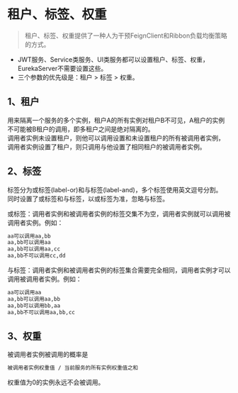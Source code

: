 # 租户、标签、权重

> 租户、标签、权重提供了一种人为干预FeignClient和Ribbon负载均衡策略的方式。
* JWT服务、Service类服务、UI类服务都可以设置租户、标签、权重，EurekaServer不需要设置这些。
* 三个参数的优先级是：租户 > 标签 > 权重。


## 1、租户
用来隔离一个服务的多个实例，租户A的所有实例对租户B不可见，A租户的实例不可能被B租户的调用，即多租户之间是绝对隔离的。<br>
调用者实例未设置租户，则他可以调用设置和未设置租户的所有被调用者实例，<br>
调用者实例设置了租户，则只调用与他设置了相同租户的被调用者实例。

## 2、标签
标签分为或标签(label-or)和与标签(label-and)，多个标签使用英文逗号分割。<br>
同时设置了或标签和与标签，以或标签为准，忽略与标签。<br>

或标签：调用者实例和被调用者实例的标签交集不为空，调用者实例就可以调用被调用者实例。例如：
```html
aa可以调用aa,bb
aa,bb可以调用aa
aa,bb可以调用aa,cc
aa,bb不可以调用cc,dd
```
与标签：调用者实例和被调用者实例的标签集合需要完全相同，调用者实例才可以调用被调用者实例。例如：
```html
aa可以调用aa
aa,bb可以调用aa,bb
aa,bb可以调用bb,aa
aa,bb不可以调用aa,bb,cc
```

## 3、权重
被调用者实例被调用的概率是
```html
被调用者实例权重值 / 当前服务的所有实例权重值之和
```
权重值为0的实例永远不会被调用。

<!--
## 4、待完善的
实现动态刷新多租户相关的属性(不依赖配置中心，不依赖消息总线)。


修改环境属性
curl http://192.168.223.1:9981/example-service/milepost-actuator/env \
-H "Content-Type:application/json" \
-H "Authorization:Bearer eyJhbGciOiJSUzI1NiIsInR5cCI6IkpXVCJ9.eyJleHAiOjE1ODYwMTY1NzUsInVzZXJfbmFtZSI6ImFkbWluIiwianRpIjoiNDc0YjUyZTctYzAxMi00MDc0LTg2OTEtZjk1MmVmN2RjZTUwIiwiY2xpZW50X2lkIjoiY2xpZW50X2lkX3RlbmFudDEiLCJzY29wZSI6WyJhbGwiXX0.m6GdVoR-2H5vtb06fmCaHTi1wfgCBBil6aMUu-yn5kpOxXro0YBXyNoPNgkq6MBqJfnJUXNB8rXK4qhnRzN-jmdR8u--IVgHyATj1_EHaw-BaD9ptWrgw5ptw94_ZztmAfUuxRhI8tHihmKjAOPlRoOzstntHQZlADIaKxYw_hl7XXG62Z5kBKWMucNnvtYFn60eVFDJJAe4NW_mQcKbMPJ5r_ew0h7mCHEn5LaWlawyjftFYCOblo7K-BzW8vLgEQCyivii-98k40ebA1xko9eKmDM7BTGHJWhRhL9kdxBeZLJ8ygxxMHphJ9s8BQGChUgUxxdkFokPqs6t5SuFQg" \
-X POST \
-d '{"name":"eureka.instance.metadata-map.tenant","value":"tenant1"}'

刷新属性
curl http://192.168.223.1:9981/example-service/milepost-actuator/refresh \
-H "Authorization:Bearer eyJhbGciOiJSUzI1NiIsInR5cCI6IkpXVCJ9.eyJleHAiOjE1ODYwMTY1NzUsInVzZXJfbmFtZSI6ImFkbWluIiwianRpIjoiNDc0YjUyZTctYzAxMi00MDc0LTg2OTEtZjk1MmVmN2RjZTUwIiwiY2xpZW50X2lkIjoiY2xpZW50X2lkX3RlbmFudDEiLCJzY29wZSI6WyJhbGwiXX0.m6GdVoR-2H5vtb06fmCaHTi1wfgCBBil6aMUu-yn5kpOxXro0YBXyNoPNgkq6MBqJfnJUXNB8rXK4qhnRzN-jmdR8u--IVgHyATj1_EHaw-BaD9ptWrgw5ptw94_ZztmAfUuxRhI8tHihmKjAOPlRoOzstntHQZlADIaKxYw_hl7XXG62Z5kBKWMucNnvtYFn60eVFDJJAe4NW_mQcKbMPJ5r_ew0h7mCHEn5LaWlawyjftFYCOblo7K-BzW8vLgEQCyivii-98k40ebA1xko9eKmDM7BTGHJWhRhL9kdxBeZLJ8ygxxMHphJ9s8BQGChUgUxxdkFokPqs6t5SuFQg" \
-X POST





修改环境属性
curl http://192.168.223.1:9981/example-service/milepost-actuator/bus-env \
-H "Content-Type:application/json" \
-H "Authorization:Bearer eyJhbGciOiJSUzI1NiIsInR5cCI6IkpXVCJ9.eyJleHAiOjE1ODYwMTY1NzUsInVzZXJfbmFtZSI6ImFkbWluIiwianRpIjoiNDc0YjUyZTctYzAxMi00MDc0LTg2OTEtZjk1MmVmN2RjZTUwIiwiY2xpZW50X2lkIjoiY2xpZW50X2lkX3RlbmFudDEiLCJzY29wZSI6WyJhbGwiXX0.m6GdVoR-2H5vtb06fmCaHTi1wfgCBBil6aMUu-yn5kpOxXro0YBXyNoPNgkq6MBqJfnJUXNB8rXK4qhnRzN-jmdR8u--IVgHyATj1_EHaw-BaD9ptWrgw5ptw94_ZztmAfUuxRhI8tHihmKjAOPlRoOzstntHQZlADIaKxYw_hl7XXG62Z5kBKWMucNnvtYFn60eVFDJJAe4NW_mQcKbMPJ5r_ew0h7mCHEn5LaWlawyjftFYCOblo7K-BzW8vLgEQCyivii-98k40ebA1xko9eKmDM7BTGHJWhRhL9kdxBeZLJ8ygxxMHphJ9s8BQGChUgUxxdkFokPqs6t5SuFQg" \
-X POST \
-d '{"name":"eureka.instance.metadata-map.tenant","value":"tenant1"}'

刷新属性
curl http://192.168.223.1:9981/example-service/milepost-actuator/bus-refresh \
-H "Authorization:Bearer eyJhbGciOiJSUzI1NiIsInR5cCI6IkpXVCJ9.eyJleHAiOjE1ODYwMTY1NzUsInVzZXJfbmFtZSI6ImFkbWluIiwianRpIjoiNDc0YjUyZTctYzAxMi00MDc0LTg2OTEtZjk1MmVmN2RjZTUwIiwiY2xpZW50X2lkIjoiY2xpZW50X2lkX3RlbmFudDEiLCJzY29wZSI6WyJhbGwiXX0.m6GdVoR-2H5vtb06fmCaHTi1wfgCBBil6aMUu-yn5kpOxXro0YBXyNoPNgkq6MBqJfnJUXNB8rXK4qhnRzN-jmdR8u--IVgHyATj1_EHaw-BaD9ptWrgw5ptw94_ZztmAfUuxRhI8tHihmKjAOPlRoOzstntHQZlADIaKxYw_hl7XXG62Z5kBKWMucNnvtYFn60eVFDJJAe4NW_mQcKbMPJ5r_ew0h7mCHEn5LaWlawyjftFYCOblo7K-BzW8vLgEQCyivii-98k40ebA1xko9eKmDM7BTGHJWhRhL9kdxBeZLJ8ygxxMHphJ9s8BQGChUgUxxdkFokPqs6t5SuFQg" \
-X POST
-->